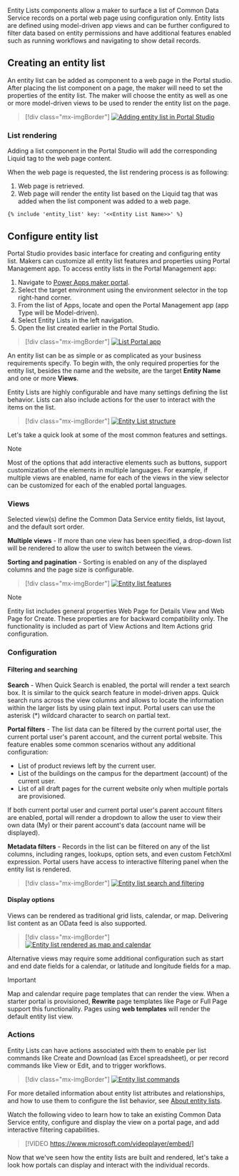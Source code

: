 Entity Lists components allow a maker to surface a list of Common Data Service records on a portal web page using configuration only. Entity lists are defined using model-driven app views and can be further configured to filter data based on entity permissions and have additional features enabled such as running workflows and navigating to show detail records. 

## Creating an entity list 

An entity list can be added as component to a web page in the Portal studio.  After placing the list component on a page, the maker will need to set the properties of the entity list.  The maker will choose the entity as well as one or more model-driven views to be used to render the entity list on the page.

> [!div class="mx-imgBorder"]
> [![Adding entity list in Portal Studio](../media/2-entity-list-portal-studio-ss.png)](../media/2-entity-list-portal-studio-ss.png#lightbox)

### List rendering

Adding a list component in the Portal Studio will add the corresponding Liquid tag to the web page content.

When the web page is requested, the list rendering process is as following:

1. Web page is retrieved.
1. Web page will render the entity list based on the Liquid tag that was added when the list component was added to a web page.

```twig
{% include 'entity_list' key: '<<Entity List Name>>' %}
```

## Configure entity list

Portal Studio provides basic interface for creating and configuring entity list. Makers can customize all entity list features and properties using Portal Management app. To access entity lists in the Portal Management app:

1. Navigate to [Power Apps maker portal](https://make.powerapps.com/?azure-portal=true).
1. Select the target environment using the environment selector in the top right-hand corner.
1. From the list of Apps, locate and open the Portal Management app (app Type will be Model-driven).
1. Select Entity Lists in the left navigation.
1. Open the list created earlier in the Portal Studio.

> [!div class="mx-imgBorder"]
> [![List Portal app](../media/2-list-portal-app-ssm.png)](../media/2-list-portal-app-ssm.png#lightbox)

An entity list can be as simple or as complicated as your business requirements specify. To begin with, the only required properties for the entity list, besides the name and the website, are the target **Entity Name** and one or more **Views**. 

Entity Lists are highly configurable and have many settings defining the list behavior. Lists can also include actions for the user to interact with the items on the list.

> [!div class="mx-imgBorder"]
> [![Entity List structure](../media/2-entity-list-overview-c.png)](../media/2-entity-list-overview-c.png#lightbox)

Let's take a quick look at some of the most common features and settings. 

> [!NOTE]
> Most of the options that add interactive elements such as buttons, support customization of the elements in multiple languages. For example, if multiple views are enabled, name for each of the views in the view selector can be customized for each of the enabled portal languages.

### Views

Selected view(s) define the Common Data Service entity fields, list layout, and the default sort order. 

**Multiple views** - If more than one view has been specified, a drop-down list will be rendered to allow the user to switch between the views. 

**Sorting and pagination** - Sorting is enabled on any of the displayed columns and the page size is configurable.

> [!div class="mx-imgBorder"]
> [![Entity list features](../media/2-entity-list-features-ssm.png)](../media/2-entity-list-features-ssm.png#lightbox)

> [!NOTE]
> Entity list includes general properties Web Page for Details View and Web Page for Create. These properties are for backward compatibility only. The functionality is included as part of View Actions and Item Actions grid configuration.

### Configuration

#### Filtering and searching

**Search** - When Quick Search is enabled, the portal will render a text search box. It is similar to the quick search feature in model-driven apps. Quick search runs across the view columns and allows to locate the information within the larger lists by using plain text input. Portal users can use the asterisk (*) wildcard character to search on partial text.

**Portal filters** - The list data can be filtered by the current portal user, the current portal user's parent account, and the current portal website. This feature enables some common scenarios without any additional configuration:

- List of product reviews left by the current user.
- List of the buildings on the campus for the department (account) of the current user.
- List of all draft pages for the current website only when multiple portals are provisioned. 

If both current portal user and current portal user's parent account filters are enabled, portal will render a dropdown to allow the user to view their own data (My) or their parent account's data (account name will be displayed).

**Metadata filters** - Records in the list can be filtered on any of the list columns, including ranges, lookups, option sets, and even custom FetchXml expression. Portal users have access to interactive filtering panel when the entity list is rendered.

> [!div class="mx-imgBorder"]
> [![Entity list search and filtering](../media/2-entity-list-features-filtering-ssm.png)](../media/2-entity-list-features-filtering-ssm.png#lightbox)

#### Display options

Views can be rendered as traditional grid lists, calendar, or map. Delivering list content as an OData feed is also supported. 

> [!div class="mx-imgBorder"]
> [![Entity list rendered as map and calendar](../media/2-entity-list-map-calendar-ss.png)](../media/2-entity-list-map-calendar-ss.png#lightbox)

Alternative views may require some additional configuration such as start and end date fields for a calendar, or latitude and longitude fields for a map.

> [!IMPORTANT]
> Map and calendar require page templates that can render the view. When a starter portal is provisioned, **Rewrite** page templates like Page or Full Page support this functionality.  Pages using **web templates** will render the default entity list view.

### Actions

Entity Lists can have actions associated with them to enable per list commands like Create and Download (as Excel spreadsheet), or per record commands like View or Edit, and to trigger workflows.

> [!div class="mx-imgBorder"]
> [![Entity list commands](../media/2-entity-list-features-commands-ssm.png)](../media/2-entity-list-features-commands-ssm.png#lightbox)

For more detailed information about entity list attributes and relationships, and how to use them to configure the list behavior, see [About entity lists](https://docs.microsoft.com/powerapps/maker/portals/configure/entity-lists/?azure-portal=true).

Watch the following video to learn how to take an existing Common Data Service entity, configure and display the view on a portal page, and add interactive filtering capabilities.

> [!VIDEO https://www.microsoft.com/videoplayer/embed/]

Now that we've seen how the entity lists are built and rendered, let's take a look how portals can display and interact with the individual records.

